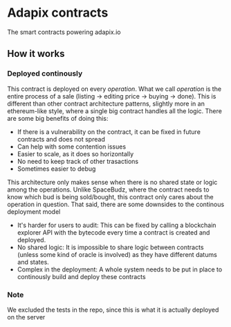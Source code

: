 # Adapix contracts
The smart contracts powering adapix.io

## How it works

### Deployed continously
This contract is deployed on every _operation_. What we call _operation_ is the entire process of a sale (listing -> editing price -> buying -> done).
This is different than other contract architecture patterns, slightly more in an ethereum-like style, where a single big contract handles all the logic. There 
are some big benefits of doing this:

- If there is a vulnerability on the contract, it can be fixed in future contracts and does not spread
- Can help with some contention issues
- Easier to scale, as it does so horizontally
- No need to keep track of other trasactions
- Sometimes easier to debug

This architecture only makes sense when there is no shared state or logic among the operations. Unlike SpaceBudz, where the contract needs to know which
bud is being sold/bought, this contract only cares about the operation in question. That said, there are some downsides to the continous deployment model

- It's harder for users to audit: This can be fixed by calling a blockchain explorer API with the bytecode every time a contract is created and deployed.
- No shared logic: It is impossible to share logic between contracts (unless some kind of oracle is involved) as they have different datums and states.
- Complex in the deployment: A whole system needs to be put in place to continously build and deploy these contracts

### Note
We excluded the tests in the repo, since this is what it is actually deployed on the server
